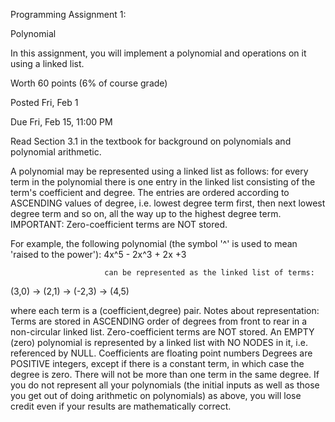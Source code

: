 Programming Assignment 1:

Polynomial

In this assignment, you will implement a polynomial and operations on it using a linked list.

Worth 60 points (6% of course grade)

Posted Fri, Feb 1

Due Fri, Feb 15, 11:00 PM 

Read Section 3.1 in the textbook for background on polynomials and polynomial arithmetic.

A polynomial may be represented using a linked list as follows: for every term in the polynomial there is one entry in the linked list consisting of the term's coefficient and degree. The entries are ordered according to ASCENDING values of degree, i.e. lowest degree term first, then next lowest degree term and so on, all the way up to the highest degree term. IMPORTANT: Zero-coefficient terms are NOT stored.

For example, the following polynomial (the symbol '^' is used to mean 'raised to the power'):
      4x^5 - 2x^3 + 2x +3
      
                         can be represented as the linked list of terms:
                         
(3,0) -> (2,1) -> (-2,3) -> (4,5)

where each term is a (coefficient,degree) pair. Notes about representation:
Terms are stored in ASCENDING order of degrees from front to rear in a non-circular linked list. Zero-coefficient terms are NOT stored.
An EMPTY (zero) polynomial is represented by a linked list with NO NODES in it, i.e. referenced by NULL. Coefficients are floating point numbers
Degrees are POSITIVE integers, except if there is a constant term, in which case the degree is zero. There will not be more than one term in the same degree.
If you do not represent all your polynomials (the initial inputs as well as those you get out of doing arithmetic on polynomials) as above, you will lose credit even if your results are mathematically correct.
